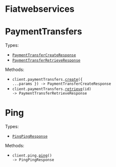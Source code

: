 # Fiatwebservices

# PaymentTransfers

Types:

- <code><a href="./src/resources/payment-transfers.ts">PaymentTransferCreateResponse</a></code>
- <code><a href="./src/resources/payment-transfers.ts">PaymentTransferRetrieveResponse</a></code>

Methods:

- <code title="post /payment-transfers">client.paymentTransfers.<a href="./src/resources/payment-transfers.ts">create</a>({ ...params }) -> PaymentTransferCreateResponse</code>
- <code title="get /payment-transfers/{id}">client.paymentTransfers.<a href="./src/resources/payment-transfers.ts">retrieve</a>(id) -> PaymentTransferRetrieveResponse</code>

# Ping

Types:

- <code><a href="./src/resources/ping.ts">PingPingResponse</a></code>

Methods:

- <code title="get /ping">client.ping.<a href="./src/resources/ping.ts">ping</a>() -> PingPingResponse</code>
